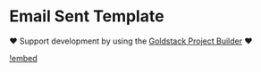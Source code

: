 # Email Sent Template

❤️ Support development by using the [Goldstack Project Builder](https://goldstack.party) ❤️

[!embed](../../../docs/docs/modules/static-website-aws/index.md)

